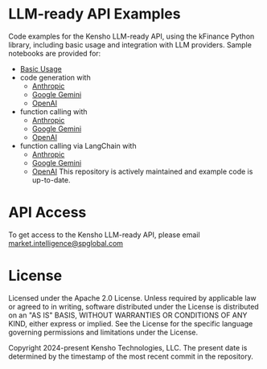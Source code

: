 # LLM-ready API Examples

Code examples for the Kensho LLM-ready API, using the kFinance Python library, including basic usage and integration with LLM providers.
Sample notebooks are provided for:
- [Basic Usage](basic_usage.ipynb)
- code generation with
    - [Anthropic](code_generation/Anthropic_code_generation.ipynb)
    - [Google Gemini](code_generation/Google_Gemini_code_generation.ipynb)
    - [OpenAI](code_generation/OpenAI_code_generation.ipynb)
- function calling with
    - [Anthropic](function_calling/Anthropic_function_calling.ipynb)
    - [Google Gemini](function_calling/Google_Gemini_function_calling.ipynb)
    - [OpenAI](function_calling/OpenAI_function_calling.ipynb)
- function calling via LangChain with
    - [Anthropic](langchain_function_calling/langchain_function_calling_Anthropic.ipynb)
    - [Google Gemini](langchain_function_calling/langchain_function_calling_Google_Gemini.ipynb)
    - [OpenAI](langchain_function_calling/langchain_function_calling_OpenAI.ipynb)
This repository is actively maintained and example code is up-to-date.

# API Access

To get access to the Kensho LLM-ready API, please email market.intelligence@spglobal.com

# License

Licensed under the Apache 2.0 License. Unless required by applicable law or agreed to in writing, software distributed under the License is distributed on an "AS IS" BASIS, WITHOUT WARRANTIES OR CONDITIONS OF ANY KIND, either express or implied. See the License for the specific language governing permissions and limitations under the License.

Copyright 2024-present Kensho Technologies, LLC. The present date is determined by the timestamp of the most recent commit in the repository.